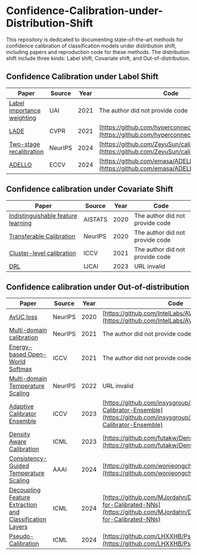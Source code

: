 # Confidence-Calibration-under-Distribution-Shift
This repository is dedicated to documenting state-of-the-art methods for confidence calibration of classification models under distribution shift, including papers and reproduction code for these methods. The distribution shift include three kinds: Label shift, Covariate shift, and Out-of-distribution.
## Confidence Calibration under Label Shift
| Paper | Source | Year| Code|
|-------|-------|-------|-------|
| [Label importance weighting](https://proceedings.mlr.press/v161/podkopaev21a.html)| UAI|2021|The author did not provide code|
| [LADE](https://openaccess.thecvf.com/content/CVPR2021/html/Hong_Disentangling_Label_Distribution_for_Long-Tailed_Visual_Recognition_CVPR_2021_paper.html)| CVPR|2021|[https://github.com/hyperconnect/LADE](https://github.com/hyperconnect/LADE)|
|[Two-stage recalibration](https://proceedings.neurips.cc/paper_files/paper/2023/hash/dbd6b295535e44f2b8ec0c3f1da7c509-Abstract-Conference.html)| NeurIPS | 2024 |[https://github.com/ZeyuSun/calibration_label_shift](https://github.com/ZeyuSun/calibration_label_shift) |
| [ADELLO](https://arxiv.org/abs/2306.04621) | ECCV | 2024 |[https://github.com/emasa/ADELLO-LTSSL](https://github.com/emasa/ADELLO-LTSSL) |
## Confidence calibration under Covariate Shift
| Paper | Source | Year| Code|
|-------|-------|-------|-------|
| [Indistinguishable feature learning](https://proceedings.mlr.press/v108/park20b.html)| AISTATS|2020|The author did not provide code|
| [Transferable Calibration](https://proceedings.neurips.cc/paper/2020/hash/df12ecd077efc8c23881028604dbb8cc-Abstract.html)| NeurIPS|2020|The author did not provide code|
| [Cluster-level calibration](https://openaccess.thecvf.com/content/ICCV2021/html/Gong_Confidence_Calibration_for_Domain_Generalization_Under_Covariate_Shift_ICCV_2021_paper.html)| ICCV|2021|The author did not provide code|
| [DRL](https://dl.acm.org/doi/abs/10.24963/ijcai.2023/162)| IJCAI|2023|URL invalid|

## Confidence calibration under Out-of-distribution
| Paper | Source | Year| Code|
|-------|-------|-------|-------|
| [AvUC loss](https://proceedings.neurips.cc/paper/2020/hash/d3d9446802a44259755d38e6d163e820-Abstract.html)| NeurIPS|2020|[https://github.com/IntelLabs/AVUC](https://github.com/IntelLabs/AVUC)|
| [Multi-domain calibration](https://proceedings.neurips.cc/paper_files/paper/2021/hash/118bd558033a1016fcc82560c65cca5f-Abstract.html)| NeurIPS|2021|The author did not provide code|
| [Energy-based Open-World Softmax](https://openaccess.thecvf.com/content/ICCV2021/html/Wang_Energy-Based_Open-World_Uncertainty_Modeling_for_Confidence_Calibration_ICCV_2021_paper.html)| ICCV|2021|The author did not provide code|
| [Multi-domain Temperature Scaling](https://proceedings.neurips.cc/paper_files/paper/2022/hash/b054fadf1ccd80b37d465f6082629934-Abstract-Conference.html)| NeurIPS|2022|URL invalid|
| [Adaptive Calibrator Ensemble](https://openaccess.thecvf.com/content/ICCV2023/html/Zou_Adaptive_Calibrator_Ensemble_Navigating_Test_Set_Difficulty_in_Out-of-Distribution_Scenarios_ICCV_2023_paper.html)| ICCV|2023|[https://github.com/insysgroup/Adaptive-Calibrator-Ensemble](https://github.com/insysgroup/Adaptive-Calibrator-Ensemble)|
| [Density Aware Calibration](https://proceedings.mlr.press/v202/tomani23a.html)| ICML|2023|[https://github.com/futakw/DensityAwareCalibration](https://github.com/futakw/DensityAwareCalibration)|
| [Consistency-Guided Temperature Scaling](https://ojs.aaai.org/index.php/AAAI/article/view/29041)| AAAI|2024|[https://github.com/wonjeongchoi/CTS](https://github.com/wonjeongchoi/CTS)|
| [Decoupling Feature Extraction and Classification Layers](https://openreview.net/forum?id=F2Tegvyqlo)| ICML|2024|[https://github.com/MJordahn/Decoupled-Layers-for-Calibrated-NNs](https://github.com/MJordahn/Decoupled-Layers-for-Calibrated-NNs)|
| [Pseudo-Calibration](https://openreview.net/forum?id=XnsI1HKAKC)| ICML|2024|[https://github.com/LHXXHB/PseudoCal](https://github.com/LHXXHB/PseudoCal)|




